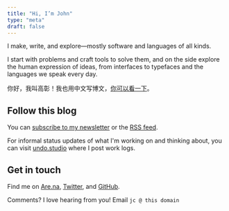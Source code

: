 ```yaml
---
title: "Hi, I’m John"
type: "meta"
draft: false
---
```


I make, write, and explore—mostly software and languages of all kinds.

I start with problems and craft tools to solve them, and on the side explore the human expression of ideas, from interfaces to typefaces and the languages we speak every day.

你好，我叫高彰！我也用中文写博文，[你可以看一下](https://gaozhang.co)。

## Follow this blog

You can [subscribe to my newsletter](https://buttondown.email/john) or the [RSS feed](index.xml).

For informal status updates of what I'm working on and thinking about, you can visit [undo.studio](https://undo.studio) where I post work logs.

## Get in touch

Find me on [Are.na](https://www.are.na/john-jago), [Twitter](https://twitter.com/johncjago/), and [GitHub](https://github.com/johnjago).

Comments? I love hearing from you! Email `jc @ this domain`
